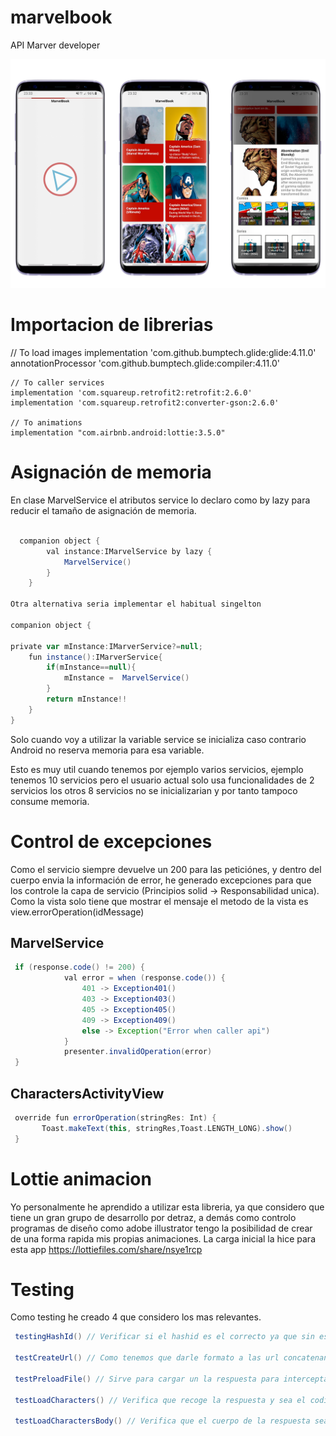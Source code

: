 # marvelbook
API Marver developer

![icon](https://github.com/vladymix/marvelbook/blob/main/app_desing.png)


# Importacion de librerias
   // To load images
    implementation 'com.github.bumptech.glide:glide:4.11.0'
    annotationProcessor 'com.github.bumptech.glide:compiler:4.11.0'

    // To caller services
    implementation 'com.squareup.retrofit2:retrofit:2.6.0'
    implementation 'com.squareup.retrofit2:converter-gson:2.6.0'

    // To animations
    implementation "com.airbnb.android:lottie:3.5.0"


# Asignación de memoria

En clase MarvelService el atributos service lo declaro como by lazy para reducir el tamaño de asignación de memoria.

```groovy

  companion object {
        val instance:IMarvelService by lazy {
            MarvelService()
        }
    }

Otra alternativa seria implementar el habitual singelton

companion object {

private var mInstance:IMarverService?=null;
    fun instance():IMarverService{
        if(mInstance==null){
            mInstance =  MarvelService()
        }
        return mInstance!!
    }
}
```

 Solo cuando voy a utilizar la variable service se inicializa caso contrario Android no reserva memoria para esa variable.

Esto es muy util cuando tenemos por ejemplo varios servicios, ejemplo tenemos 10 servicios pero el usuario actual solo usa funcionalidades de 2 servicios
los otros 8 servicios no se inicializarian y por tanto tampoco consume memoria.

# Control de excepciones
Como el servicio siempre devuelve un 200 para las peticiónes, y dentro del cuerpo envia la información de error, he generado excepciones para que los controle la capa de servicio (Principios solid -> Responsabilidad unica).
Como la vista solo tiene que mostrar el mensaje el metodo de la vista es view.errorOperation(idMessage)

## MarvelService

```groovy
 if (response.code() != 200) {
            val error = when (response.code()) {
                401 -> Exception401()
                403 -> Exception403()
                405 -> Exception405()
                409 -> Exception409()
                else -> Exception("Error when caller api")
            }
            presenter.invalidOperation(error)
 }
``` 

 ## CharactersActivityView

```groovy
 override fun errorOperation(stringRes: Int) {
       Toast.makeText(this, stringRes,Toast.LENGTH_LONG).show()
 }
 ``` 

 # Lottie animacion
 Yo personalmente he aprendido a utilizar esta libreria, ya que considero que tiene un gran grupo de desarrollo por detraz, a demás como controlo programas de diseño como adobe illustrator tengo la posibilidad de crear de una forma rapida mis propias animaciones. La carga inicial la hice para esta app
 https://lottiefiles.com/share/nsye1rcp

 
 # Testing

 Como testing he creado 4 que considero los mas relevantes.

```groovy
 testingHashId() // Verificar si el hashid es el correcto ya que sin esto el servicio nos daria un fallo de autenticación y el proposito de la aplicación no se cumpliria

 testCreateUrl() // Como tenemos que darle formato a las url concatenando este metodo me verifca que se concatene correctamente

 testPreloadFile() // Sirve para cargar un la respuesta para interceptar el servicio rest

 testLoadCharacters() // Verifica que recoge la respuesta y sea el codigo correcto

 testLoadCharactersBody() // Verifica que el cuerpo de la respuesta sea la correcta.
  ``` 



